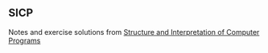 ## SICP
Notes and exercise solutions from [Structure and Interpretation of Computer Programs](https://mitpress.mit.edu/sicp/full-text/book/book.html)
